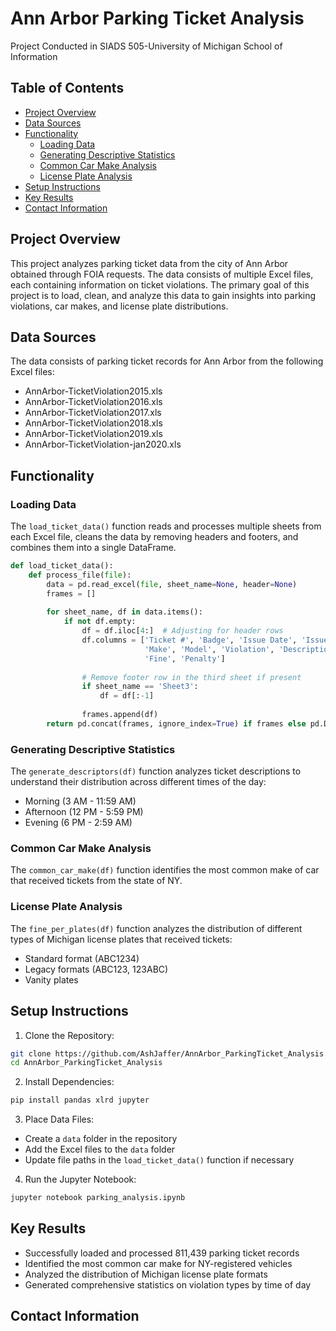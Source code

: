 # Ann Arbor Parking Ticket Analysis
Project Conducted in SIADS 505-University of Michigan School of Information

## Table of Contents
- [Project Overview](#project-overview)
- [Data Sources](#data-sources)
- [Functionality](#functionality)
  - [Loading Data](#loading-data)
  - [Generating Descriptive Statistics](#generating-descriptive-statistics)
  - [Common Car Make Analysis](#common-car-make-analysis)
  - [License Plate Analysis](#license-plate-analysis)
- [Setup Instructions](#setup-instructions)
- [Key Results](#key-results)
- [Contact Information](#contact-information)

## Project Overview
This project analyzes parking ticket data from the city of Ann Arbor obtained through FOIA requests. The data consists of multiple Excel files, each containing information on ticket violations. The primary goal of this project is to load, clean, and analyze this data to gain insights into parking violations, car makes, and license plate distributions.

## Data Sources
The data consists of parking ticket records for Ann Arbor from the following Excel files:
- AnnArbor-TicketViolation2015.xls
- AnnArbor-TicketViolation2016.xls
- AnnArbor-TicketViolation2017.xls
- AnnArbor-TicketViolation2018.xls
- AnnArbor-TicketViolation2019.xls
- AnnArbor-TicketViolation-jan2020.xls

## Functionality

### Loading Data
The `load_ticket_data()` function reads and processes multiple sheets from each Excel file, cleans the data by removing headers and footers, and combines them into a single DataFrame.

```python
def load_ticket_data():
    def process_file(file):
        data = pd.read_excel(file, sheet_name=None, header=None)
        frames = []
        
        for sheet_name, df in data.items():
            if not df.empty:
                df = df.iloc[4:]  # Adjusting for header rows
                df.columns = ['Ticket #', 'Badge', 'Issue Date', 'IssueTime', 'Plate', 'State', 
                              'Make', 'Model', 'Violation', 'Description', 'Location', 'Meter', 
                              'Fine', 'Penalty']
                
                # Remove footer row in the third sheet if present
                if sheet_name == 'Sheet3':
                    df = df[:-1]
                    
                frames.append(df)
        return pd.concat(frames, ignore_index=True) if frames else pd.DataFrame()
```

### Generating Descriptive Statistics
The `generate_descriptors(df)` function analyzes ticket descriptions to understand their distribution across different times of the day:
- Morning (3 AM - 11:59 AM)
- Afternoon (12 PM - 5:59 PM)
- Evening (6 PM - 2:59 AM)

### Common Car Make Analysis
The `common_car_make(df)` function identifies the most common make of car that received tickets from the state of NY.

### License Plate Analysis
The `fine_per_plates(df)` function analyzes the distribution of different types of Michigan license plates that received tickets:
- Standard format (ABC1234)
- Legacy formats (ABC123, 123ABC)
- Vanity plates

## Setup Instructions

1. Clone the Repository:
```bash
git clone https://github.com/AshJaffer/AnnArbor_ParkingTicket_Analysis.git
cd AnnArbor_ParkingTicket_Analysis
```

2. Install Dependencies:
```bash
pip install pandas xlrd jupyter
```

3. Place Data Files:
- Create a `data` folder in the repository
- Add the Excel files to the `data` folder
- Update file paths in the `load_ticket_data()` function if necessary

4. Run the Jupyter Notebook:
```bash
jupyter notebook parking_analysis.ipynb
```

## Key Results
- Successfully loaded and processed 811,439 parking ticket records
- Identified the most common car make for NY-registered vehicles
- Analyzed the distribution of Michigan license plate formats
- Generated comprehensive statistics on violation types by time of day

## Contact Information
